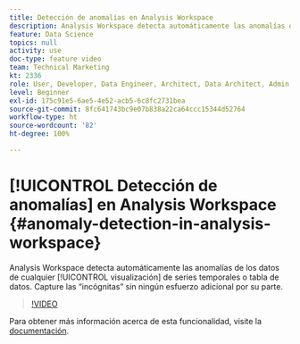 ```yaml
---
title: Detección de anomalías en Analysis Workspace
description: Analysis Workspace detecta automáticamente las anomalías de los datos de cualquier visualización de series temporales o tabla de datos. Capture las “incógnitas” sin ningún esfuerzo adicional por su parte.
feature: Data Science
topics: null
activity: use
doc-type: feature video
team: Technical Marketing
kt: 2336
role: User, Developer, Data Engineer, Architect, Data Architect, Admin, Leader
level: Beginner
exl-id: 175c91e5-6ae5-4e52-acb5-6c8fc2731bea
source-git-commit: 8fc641743bc9e07b838a22ca64ccc15344d52764
workflow-type: ht
source-wordcount: '82'
ht-degree: 100%

---
```


# [!UICONTROL Detección de anomalías] en Analysis Workspace {#anomaly-detection-in-analysis-workspace}

Analysis Workspace detecta automáticamente las anomalías de los datos de cualquier [!UICONTROL visualización] de series temporales o tabla de datos. Capture las “incógnitas” sin ningún esfuerzo adicional por su parte.

>[!VIDEO](https://video.tv.adobe.com/v/25444/?quality=12&learn=on)

Para obtener más información acerca de esta funcionalidad, visite la [documentación](https://experienceleague.adobe.com/docs/analytics/analyze/analysis-workspace/virtual-analyst/anomaly-detection/anomaly-detection.html?lang=es).
